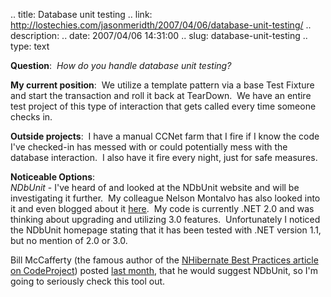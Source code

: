 .. title: Database unit testing
.. link: http://lostechies.com/jasonmeridth/2007/04/06/database-unit-testing/
.. description: 
.. date: 2007/04/06 14:31:00
.. slug: database-unit-testing
.. type: text


**Question**:  _How do you handle database unit testing?_

**My current position**:  We utilize a template pattern via a base Test Fixture and start the transaction and roll it back at TearDown.  We have an entire test project of this type of interaction that gets called every time someone checks in.

**Outside projects**:  I have a manual CCNet farm that I fire if I know the code I've checked-in has messed with or could potentially mess with the database interaction.  I also have it fire every night, just for safe measures.

**Noticeable Options**:   
_NDbUnit_ \- I've heard of and looked at the NDbUnit website and will be investigating it further.  My colleague Nelson Montalvo has also looked into it and even blogged about it [here](http://bignellie.blogspot.com/2006/12/supporting-unit-of-work-in-ndbunit.html).  My code is currently .NET 2.0 and was thinking about upgrading and utilizing 3.0 features.  Unfortunately I noticed the NDbUnit homepage stating that it has been tested with .NET version 1.1, but no mention of 2.0 or 3.0.  
  
Bill McCafferty (the famous author of the [NHibernate Best Practices article on CodeProject](http://www.codeproject.com/aspnet/NHibernateBestPractices.asp)) posted [last month](http://devlicio.us/blogs/billy_mccafferty/archive/2007/03/29/unit-test-independence.aspx), that he would suggest NDbUnit, so I'm going to seriously check this tool out.